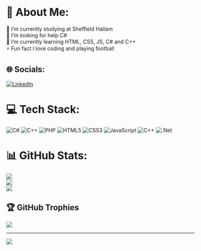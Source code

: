 # 💫 About Me:
🔭 I’m currently studying at Sheffield Hallam<br>🤝 I’m looking for help C#<br>🌱 I’m currently learning HTML, CSS, JS, C# and C++<br>⚡ Fun fact I love coding and playing football


## 🌐 Socials:
[![LinkedIn](https://img.shields.io/badge/LinkedIn-%230077B5.svg?logo=linkedin&logoColor=white)](https://linkedin.com/in/https://www.linkedin.com/public-profile/settings?lipi=urn%3Ali%3Apage%3Ad_flagship3_profile_self_edit_contact-info%3BiReShx05StiaeCJIOCWttg%3D%3D) 

# 💻 Tech Stack:
![C#](https://img.shields.io/badge/c%23-%23239120.svg?style=for-the-badge&logo=csharp&logoColor=white) ![C++](https://img.shields.io/badge/c++-%2300599C.svg?style=for-the-badge&logo=c%2B%2B&logoColor=white) ![PHP](https://img.shields.io/badge/php-%23777BB4.svg?style=for-the-badge&logo=php&logoColor=white) ![HTML5](https://img.shields.io/badge/html5-%23E34F26.svg?style=for-the-badge&logo=html5&logoColor=white) ![CSS3](https://img.shields.io/badge/css3-%231572B6.svg?style=for-the-badge&logo=css3&logoColor=white) ![JavaScript](https://img.shields.io/badge/javascript-%23323330.svg?style=for-the-badge&logo=javascript&logoColor=%23F7DF1E) ![C++](https://img.shields.io/badge/c++-%2300599C.svg?style=for-the-badge&logo=c%2B%2B&logoColor=white) ![.Net](https://img.shields.io/badge/.NET-5C2D91?style=for-the-badge&logo=.net&logoColor=white)
# 📊 GitHub Stats:
![](https://github-readme-stats.vercel.app/api?username=MikeyMSM&theme=dark&hide_border=false&include_all_commits=false&count_private=false)<br/>
![](https://github-readme-streak-stats.herokuapp.com/?user=MikeyMSM&theme=dark&hide_border=false)<br/>
![](https://github-readme-stats.vercel.app/api/top-langs/?username=MikeyMSM&theme=dark&hide_border=false&include_all_commits=false&count_private=false&layout=compact)

## 🏆 GitHub Trophies
![](https://github-profile-trophy.vercel.app/?username=MikeyMSM&theme=radical&no-frame=false&no-bg=true&margin-w=4)

---
[![](https://visitcount.itsvg.in/api?id=MikeyMSM&icon=0&color=0)](https://visitcount.itsvg.in)

<!-- Proudly created with GPRM ( https://gprm.itsvg.in ) -->